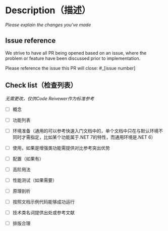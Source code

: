 # Description（描述）

_Please explain the changes you've made_

## Issue reference

We strive to have all PR being opened based on an issue, where the problem or feature have been discussed prior to implementation.

Please reference the issue this PR will close: #_[issue number]



## Check list（检查列表）

_无需更改，仅供Code Reivewer作为标准参考_

- [ ] 概念

- [ ] 功能列表

- [ ] 环境准备（通用的可以参考快速入门文档中的，单个文档中只在与默认环境不同时才需指定，比如某个功能属于.NET 7的特性，而通用环境是.NET 6）

- [ ] 使用，如果是增强类功能需提供对比参考突出优势

- [ ] 配置（如果有）

- [ ] 高阶用法

- [ ] 性能测试（如果需要）

- [ ] 原理剖析

- [ ] 按照文档示例代码能够成功运行

- [ ] 技术类名词提供出处或参考文献

- [ ] 排版合理
